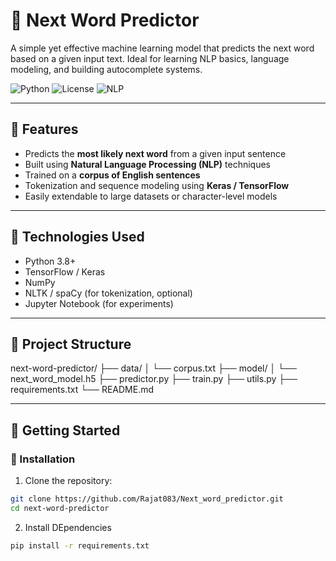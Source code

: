 # 🔮 Next Word Predictor

A simple yet effective machine learning model that predicts the next word based on a given input text. Ideal for learning NLP basics, language modeling, and building autocomplete systems.

![Python](https://img.shields.io/badge/Python-3.8+-blue.svg)
![License](https://img.shields.io/badge/License-MIT-green.svg)
![NLP](https://img.shields.io/badge/Topic-NLP-orange.svg)

---

## 🚀 Features

- Predicts the **most likely next word** from a given input sentence
- Built using **Natural Language Processing (NLP)** techniques
- Trained on a **corpus of English sentences**
- Tokenization and sequence modeling using **Keras / TensorFlow**
- Easily extendable to large datasets or character-level models

---

## 🧠 Technologies Used

- Python 3.8+
- TensorFlow / Keras
- NumPy
- NLTK / spaCy (for tokenization, optional)
- Jupyter Notebook (for experiments)

---

## 📁 Project Structure

next-word-predictor/
├── data/
│ └── corpus.txt
├── model/
│ └── next_word_model.h5
├── predictor.py
├── train.py
├── utils.py
├── requirements.txt
└── README.md


---

## 🏁 Getting Started

### 🔧 Installation

1. Clone the repository:
```bash
git clone https://github.com/Rajat083/Next_word_predictor.git
cd next-word-predictor
```
2. Install DEpendencies
```bash
pip install -r requirements.txt
```

